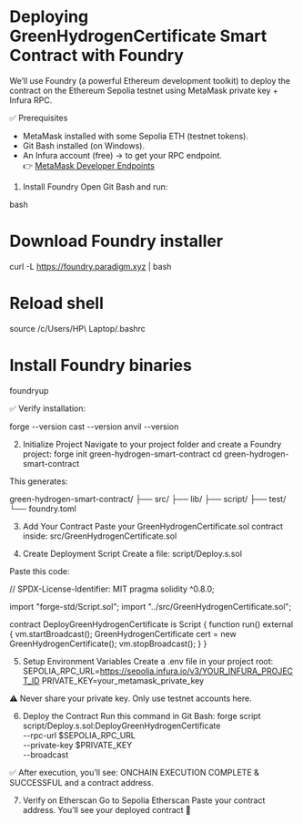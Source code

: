 # Deploying GreenHydrogenCertificate Smart Contract with Foundry

We’ll use Foundry (a powerful Ethereum development toolkit) to deploy the contract on the Ethereum Sepolia testnet using MetaMask private key + Infura RPC.


✅ Prerequisites
- MetaMask installed with some Sepolia ETH (testnet tokens).
- Git Bash installed (on Windows).
- An Infura account (free) → to get your RPC endpoint.  
  👉 [MetaMask Developer Endpoints](https://developer.metamask.io/key/active-endpoints)

1. Install Foundry
Open Git Bash and run:

bash
# Download Foundry installer
curl -L https://foundry.paradigm.xyz | bash

# Reload shell
source /c/Users/HP\ Laptop/.bashrc

# Install Foundry binaries
foundryup


✅ Verify installation:

forge --version
cast --version
anvil --version

2. Initialize Project
Navigate to your project folder and create a Foundry project:
forge init green-hydrogen-smart-contract
cd green-hydrogen-smart-contract

This generates:

green-hydrogen-smart-contract/
├── src/
├── lib/
├── script/
├── test/
└── foundry.toml

3. Add Your Contract
Paste your GreenHydrogenCertificate.sol contract inside:
src/GreenHydrogenCertificate.sol

4. Create Deployment Script
Create a file:
script/Deploy.s.sol


Paste this code:

// SPDX-License-Identifier: MIT
pragma solidity ^0.8.0;

import "forge-std/Script.sol";
import "../src/GreenHydrogenCertificate.sol";

contract DeployGreenHydrogenCertificate is Script {
    function run() external {
        vm.startBroadcast();
        GreenHydrogenCertificate cert = new GreenHydrogenCertificate();
        vm.stopBroadcast();
    }
}

5. Setup Environment Variables
Create a .env file in your project root:
SEPOLIA_RPC_URL=https://sepolia.infura.io/v3/YOUR_INFURA_PROJECT_ID
PRIVATE_KEY=your_metamask_private_key

⚠ Never share your private key. Only use testnet accounts here.

6. Deploy the Contract
Run this command in Git Bash:
forge script script/Deploy.s.sol:DeployGreenHydrogenCertificate \
  --rpc-url $SEPOLIA_RPC_URL \
  --private-key $PRIVATE_KEY \
  --broadcast


✅ After execution, you’ll see:
ONCHAIN EXECUTION COMPLETE & SUCCESSFUL
and a contract address.

7. Verify on Etherscan
Go to Sepolia Etherscan
Paste your contract address.
You’ll see your deployed contract 🎉

